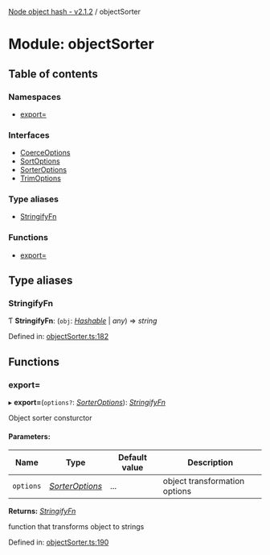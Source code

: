 [Node object hash - v2.1.2](../README.md) / objectSorter

# Module: objectSorter

## Table of contents

### Namespaces

- [export&#x3D;](objectsorter.export_.md)

### Interfaces

- [CoerceOptions](../interfaces/objectsorter.coerceoptions.md)
- [SortOptions](../interfaces/objectsorter.sortoptions.md)
- [SorterOptions](../interfaces/objectsorter.sorteroptions.md)
- [TrimOptions](../interfaces/objectsorter.trimoptions.md)

### Type aliases

- [StringifyFn](objectsorter.md#stringifyfn)

### Functions

- [export&#x3D;](objectsorter.md#export=)

## Type aliases

### StringifyFn

Ƭ **StringifyFn**: (`obj`: [_Hashable_](../interfaces/hasher.export_.hashable.md) | _any_) => _string_

Defined in: [objectSorter.ts:182](https://github.com/SkeLLLa/node-object-hash/blob/ca2f87c/src/objectSorter.ts#L182)

## Functions

### export&#x3D;

▸ **export=**(`options?`: [_SorterOptions_](../interfaces/objectsorter.export_.sorteroptions.md)): [_StringifyFn_](objectsorter.export_.md#stringifyfn)

Object sorter consturctor

#### Parameters:

| Name      | Type                                                                   | Default value | Description                   |
| --------- | ---------------------------------------------------------------------- | ------------- | ----------------------------- |
| `options` | [_SorterOptions_](../interfaces/objectsorter.export_.sorteroptions.md) | ...           | object transformation options |

**Returns:** [_StringifyFn_](objectsorter.export_.md#stringifyfn)

function that transforms object to strings

Defined in: [objectSorter.ts:190](https://github.com/SkeLLLa/node-object-hash/blob/ca2f87c/src/objectSorter.ts#L190)
